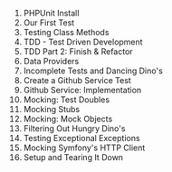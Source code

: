 01. PHPUnit Install
02. Our First Test
03. Testing Class Methods
04. TDD - Test Driven Development
05. TDD Part 2: Finish & Refactor
06. Data Providers
07. Incomplete Tests and Dancing Dino's
08. Create a Github Service Test
09. Github Service: Implementation
10. Mocking: Test Doubles
11. Mocking Stubs
12. Mocking: Mock Objects
13. Filtering Out Hungry Dino's
14. Testing Exceptional Exceptions
15. Mocking Symfony's HTTP Client
16. Setup and Tearing It Down
